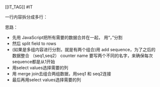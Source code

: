 [[IT_TAG]] #IT 

一行内容拆分成多行：

思路：
- 先用 JavaScript把所有需要的数据合并在一起， 用“，”分割
- 然后 split field to rows
- (如果是多组内容进行分割，就是有两个组合)用 add sequence，为了之后的数据整合 （seq1,seq2）
	counter name 要写两个不同的名字，来确保每次sequence都是从1开始
- 用select values选择需要的列
- 用 merge join去组合两组数据，用seq1 和 seq2连接
- 最后再用select values选择需要的列